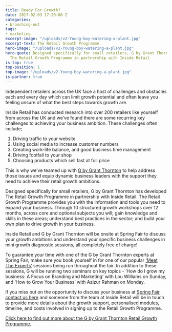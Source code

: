 ```yaml
---
title: Ready For Growth?
date: 2017-02-03 17:20:00 Z
categories:
- branching-out
tags:
- marketing
excerpt-image: "/uploads/v2-Young-boy-watering-a-plant.jpg"
excerpt-text: The Retail Growth Programme
hero-image: "/uploads/v2-Young-boy-watering-a-plant.jpg"
hero-quote: Designed specifically for small retailers, G by Grant Thornton has developed
  The Retail Growth Programme in partnership with Inside Retail
is-top: true
top-position: 1
top-image: "/uploads/v2-Young-boy-watering-a-plant.jpg"
is-partner: true
---
```


Independent retailers across the UK face a host of challenges and obstacles each and every day which can limit growth potential and often leave you feeling unsure of what the best steps towards growth are.

Inside Retail has conducted research into over 200 retailers like yourself from across the UK and we’ve found there are some recurring key challenges to achieving your business ambition.  These challenges often include;

1. Driving traffic to your website
2. Using social media to increase customer numbers 
3. Creating work-life balance, and good business time management
4. Driving footfall to your shop
5. Choosing products which sell fast at full price

This is why we’ve teamed up with [G by Grant Thornton](http://g.grantthornton.co.uk/about-us/) to help address those issues and equip dynamic business leaders with the support they need to achieve their retail growth ambitions.

Designed specifically for small retailers, G by Grant Thornton has developed The Retail Growth Programme in partnership with Inside Retail. The Retail Growth Programme provides you with the information and tools you need to expand your business. Through 10 structured growth workshops over 12 months, across core and optional subjects you will; gain knowledge and skills in these areas; understand best practices in the sector; and build your own plan to drive growth in your business.

Inside Retail and G by Grant Thornton will be onsite at Spring Fair to discuss your growth ambitions and understand your specific business challenges in mini growth diagnostic sessions, all completely free of charge!

To guarantee your time with one of the G by Grant Thornton experts at Spring Fair, make sure you book yourself in for one of our popular [‘Meet The Experts’](http://www.springfair.com/Content/Meet-The-Experts-Bookings) sessions being run throughout the fair. In addition to these sessions, G will be running two seminars on key topics - ‘How do I grow my business:  A Focus on Branding and Marketing’ with Lou Williams on Sunday, and ‘How to Grow Your Business’ with Azizur Rahman on Monday.

If you miss out on the opportunity to discuss your business at [Spring Fair](http://www.springfair.com/), [contact us here](http://lp.events.ascential.com/IR-Client-Forms_Grant-Thornton-Page.html) and someone from the team at Inside Retail will be in touch to provide more details about the growth support, personalised modules, timeline, and costs involved in signing up to the Retail Growth Programme.

[Click here to find out more about the G by Grant Thornton Retail Growth Programme.](http://lp.events.ascential.com/IR-Client-Forms_Grant-Thornton-Page.html)


